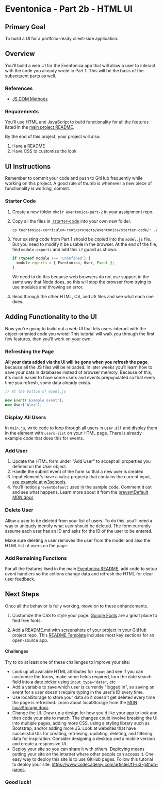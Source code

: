 # Eventonica - Part 2b - HTML UI

## Primary Goal

To build a UI for a portfolio-ready client-side application.

## Overview

You'll build a web UI for the Eventonica app that will allow a user to interact with the code you already wrote in Part 1. This will be the basis of the subsequent parts as well.

### References

- [JS DOM Methods](/web/js-dom-methods.md)

### Requirements

You'll use HTML and JavaScript to build functionality for all the features listed in the [main project README](./README.md#project-requirements).

By the end of this project, your project will also:

1. Have a README
2. Have CSS to customize the look

## UI Instructions

Remember to commit your code and push to GitHub frequently while working on this project. A good rule of thumb is whenever a new piece of functionality is working, commit.

### Starter Code

1. Create a new folder `mkdir eventonica-part-2` in your assignment repo.

1. Copy all the files in [./starter-code](./starter-code) into your own new folder.

   ```sh
   cp techtonica-curriculum-root/projects/eventonica/starter-code/* ./
   ```

1. Your existing code from Part 1 should be copied into the `model.js` file. But you need to modify it be usable in the browser. At the end of the file, find `module.exports` and add this `if` guard as shown.

   ```js
   if (typeof module !== 'undefined') {
     module.exports = { Eventonica, User, Event };
   }
   ```

   We need to do this because web browsers do not use support in the same way that Node does, so this will stop the browser from trying to use modules and throwing an error.

1. Read through the other HTML, CS, and JS files and see what each one does.

## Adding Functionality to the UI

Now you're going to build out a web UI that lets users interact with the object-oriented code you wrote! This tutorial will walk you through the first few features, then you'll work on your own.

### Refreshing the Page

**All your data added via the UI will be gone when you refresh the page**, because all the JS files will be reloaded. In later weeks you'll learn how to save your data in databases instead of browser memory. Because of this, it's much easier to have some users and events prepopulated so that every time you refresh, some data already exists.

```js
// At the bottom of model.js

new Event('Example event');
new User('Alex');
```

### Display All Users

In `main.js`, write code to loop through all users in `User.all` and display them in the element with `users-list` on your HTML page. There is already example code that does this for events.

### Add User

1. Update the HTML form under "Add User" to accept all properties you defined on the User object.
1. Handle the submit event of the form so that a new user is created
1. Input element's have a `value` property that contains the current input, [see example at w3schools](https://www.w3schools.com/jsref/prop_text_value.asp).
1. You'll notice `preventDefault` used in the sample code. Comment it out and see what happens. Learn more about it from the [preventDefault MDN docs](https://developer.mozilla.org/en-US/docs/Web/API/Event/preventDefault)

### Delete User

Allow a user to be deleted from your list of users. To do this, you'll need a way to uniquely identify what user should be deleted. The form currently assume each user has an ID and asks for the ID of the user to be entered.

Make sure deleting a user removes the user from the model and also the HTML list of users on the page.

### Add Remaining Functions

For all the features lised in the main [Eventonica README](./README.md), add code to setup event handlers so the actions change data and refresh the HTML for clear user feedback.

## Next Steps

Once all the behavior is fully working, move on to these enhancements.

1. Customize the CSS to style your page. [Google Fonts](https://fonts.google.com/) are a great place to find free fonts.

1. Add a README.md with screenshots of your project in your GitHub project repo. This [README Template](https://github.com/othneildrew/Best-README-Template) includes most key sections for an open-source app.

#### Challenges

Try to do at least one of these challenges to improve your site:

- Look up all available HTML attributes for `input` and see if you can customize the forms, make some fields required, turn the date search field into a date picker using `input type="date"`, etc
- Add a variable to save which user is currently "logged in", so saving an event for a user doesn't require typing in the user's ID every time.
- Use localStorage to store your data so it doesn't get deleted every time the page is refreshed. Learn about localStorage from the [MDN localStorage docs](https://developer.mozilla.org/en-US/docs/Web/API/Window/localStorage)
- Change the UI. Draw up a design for how you'd like your app to look and then code your site to match. The changes could involve breaking the UI into multiple pages, adding more CSS, using a styling library such as Bootstrap, and/or adding more JS. Look at websites that have successful UIs for creating, retrieving, updating, deleting, and filtering data for inspiration. Consider designing a desktop and a mobile version and create a responsive UI.
- Deploy your site so you can share it with others. Deploying means putting your site on the internet where other people can access it. One easy way to deploy this site is to use GitHub pages. Follow this tutorial to deploy your site: https://www.codecademy.com/articles/f1-u3-github-pages.

### Good luck!

